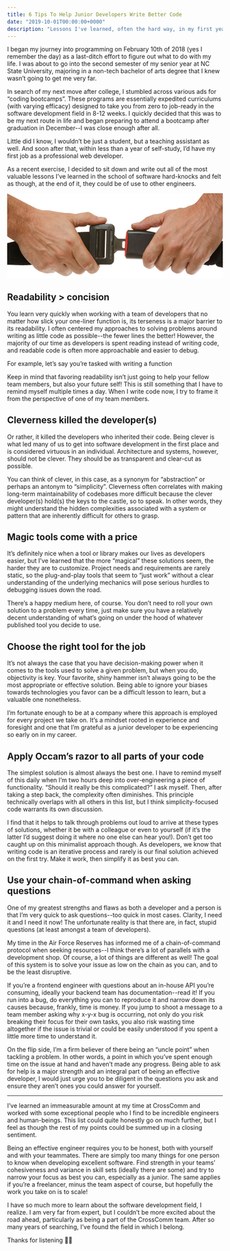 ```yaml
---
title: 6 Tips To Help Junior Developers Write Better Code
date: "2019-10-01T00:00:00+0000"
description: "Lessons I've learned, often the hard way, in my first year as a professional developer"
---
```

[buckle_up]: ./buckle_up.png

I began my journey into programming on February 10th of 2018 (yes I remember the day) as a last-ditch effort to figure out what to do with my life. I was about to go into the second semester of my senior year at NC State University, majoring in a non-tech bachelor of arts degree that I knew wasn’t going to get me very far. 

In search of my next move after college, I stumbled across various ads for “coding bootcamps”. These programs are essentially expedited curriculums (with varying efficacy) designed to take you from zero to job-ready in the software development field in 8-12 weeks. I quickly decided that this was to be my next route in life and began preparing to attend a bootcamp after graduation in December--I was close enough after all. 

Little did I know, I wouldn’t be just a student, but a teaching assistant as well. And soon after that, within less than a year of self-study, I’d have my first job as a professional web developer. 

As a recent exercise, I decided to sit down and write out all of the most valuable lessons I’ve learned in the school of software hard-knocks and felt as though, at the end of it, they could be of use to other engineers.

![buckle_up][buckle_up]

## Readability > concision

You learn very quickly when working with a team of developers that no matter how slick your one-liner function is, its terseness is a major barrier to its readability. I often centered my approaches to solving problems around writing as little code as possible--the fewer lines the better! However, the majority of our time as developers is spent reading instead of writing code, and readable code is often more approachable and easier to debug.

For example, let’s say you’re tasked with writing a function 

Keep in mind that favoring readability isn’t just going to help your fellow team members, but also your future self! This is still something that I have to remind myself multiple times a day. When I write code now, I try to frame it from the perspective of one of my team members.

## Cleverness killed the developer(s)

Or rather, it killed the developers who inherited their code. Being clever is what led many of us to get into software development in the first place and is considered virtuous in an individual. Architecture and systems, however, should not be clever. They should be as transparent and clear-cut as possible.

You can think of clever, in this case, as a synonym for “abstraction” or perhaps an antonym to “simplicity”. Cleverness often correlates with making long-term maintainability of codebases more difficult because the clever developer(s) hold(s) the keys to the castle, so to speak. In other words, they might understand the hidden complexities associated with a system or pattern that are inherently difficult for others to grasp.

## Magic tools come with a price

It’s definitely nice when a tool or library makes our lives as developers easier, but I’ve learned that the more “magical” these solutions seem, the harder they are to customize. Project needs and requirements are rarely static, so the plug-and-play tools that seem to “just work” without a clear understanding of the underlying mechanics will pose serious hurdles to debugging issues down the road. 

There’s a happy medium here, of course. You don’t need to roll your own solution to a problem every time, just make sure you have a relatively decent understanding of what’s going on under the hood of whatever published tool you decide to use.

## Choose the right tool for the job

It’s not always the case that you have decision-making power when it comes to the tools used to solve a given problem, but when you do, objectivity is key. Your favorite, shiny hammer isn’t always going to be the most appropriate or effective solution. Being able to ignore your biases towards technologies you favor can be a difficult lesson to learn, but a valuable one nonetheless. 

I’m fortunate enough to be at a company where this approach is employed for every project we take on. It’s a mindset rooted in experience and foresight and one that I’m grateful as a junior developer to be experiencing so early on in my career.

## Apply Occam’s razor to all parts of your code

The simplest solution is almost always the best one. I have to remind myself of this daily when I’m two hours deep into over-engineering a piece of functionality. “Should it really be this complicated?” I ask myself. Then, after taking a step back, the complexity often diminishes. This principle technically overlaps with all others in this list, but I think simplicity-focused code warrants its own discussion. 

I find that it helps to talk through problems out loud to arrive at these types of solutions, whether it be with a colleague or even to yourself (if it’s the latter I’d suggest doing it where no one else can hear you!). Don’t get too caught up on this minimalist approach though. As developers, we know that writing code is an iterative process and rarely is our final solution achieved on the first try. Make it work, then simplify it as best you can.

## Use your chain-of-command when asking questions

One of my greatest strengths and flaws as both a developer and a person is that I’m very quick to ask questions--too quick in most cases. Clarity, I need it and I need it now! The unfortunate reality is that there are, in fact, stupid questions (at least amongst a team of developers).

My time in the Air Force Reserves has informed me of a chain-of-command protocol when seeking resources--I think there’s a lot of parallels with a development shop. Of course, a lot of things are different as well! The goal of this system is to solve your issue as low on the chain as you can, and to be the least disruptive. 

If you’re a frontend engineer with questions about an in-house API you’re consuming, ideally your backend team has documentation--read it! If you run into a bug, do everything you can to reproduce it and narrow down its causes because, frankly, time is money. If you jump to shoot a message to a team member asking why x-y-x bug is occurring, not only do you risk breaking their focus for their own tasks, you also risk wasting time altogether if the issue is trivial or could be easily understood if you spent a little more time to understand it.

On the flip side, I’m a firm believer of there being an “uncle point” when tackling a problem. In other words, a point in which you’ve spent enough time on the issue at hand and haven’t made any progress. Being able to ask for help is a major strength and an integral part of being an effective developer, I would just urge you to be diligent in the questions you ask and ensure they aren’t ones you could answer for yourself.

---------------------------------------------------------------------------

I’ve learned an immeasurable amount at my time at CrossComm and worked with some exceptional people who I find to be incredible engineers and human-beings. This list could quite honestly go on much further, but I feel as though the rest of my points could be summed up in a closing sentiment.

Being an effective engineer requires you to be honest, both with yourself and with your teammates. There are simply too many things for one person to know when developing excellent software. Find strength in your teams’ cohesiveness and variance in skill sets (ideally there are some) and try to narrow your focus as best you can, especially as a junior. The same applies if you’re a freelancer, minus the team aspect of course, but hopefully the work you take on is to scale! 

I have so much more to learn about the software development field, I realize. I am very far from expert, but I couldn’t be more excited about the road ahead, particularly as being a part of the CrossComm team. After so many years of searching, I’ve found the field in which I belong.

Thanks for listening 👋🏻
